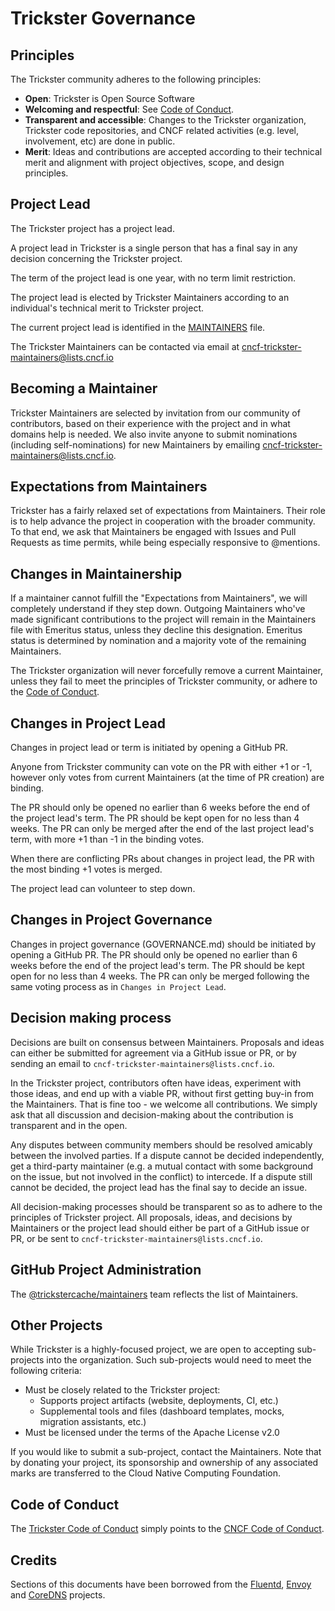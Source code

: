 # Trickster Governance

## Principles

The Trickster community adheres to the following principles:

- **Open**: Trickster is Open Source Software
- **Welcoming and respectful**: See [Code of Conduct](./CODE_OF_CONDUCT.md).
- **Transparent and accessible**: Changes to the Trickster organization, Trickster code 
  repositories, and CNCF related activities (e.g. level, involvement, etc) are done in public.
- **Merit**: Ideas and contributions are accepted according to their technical merit and alignment with
  project objectives, scope, and design principles.

## Project Lead

The Trickster project has a project lead.

A project lead in Trickster is
a single person that has a final say in any decision concerning the Trickster project.

The term of the project lead is one year, with no term limit restriction.

The project lead is elected by Trickster Maintainers
according to an individual's technical merit to Trickster project.

The current project lead is identified in the [MAINTAINERS](./MAINTAINERS.md) file.

The Trickster Maintainers can be contacted via email at <cncf-trickster-maintainers@lists.cncf.io>

## Becoming a Maintainer

Trickster Maintainers are selected by invitation from our community of contributors, based on their
experience with the project and in what domains help is needed. We also invite anyone to submit
nominations (including self-nominations) for new Maintainers by emailing <cncf-trickster-maintainers@lists.cncf.io>.


## Expectations from Maintainers

Trickster has a fairly relaxed set of expectations from Maintainers. Their role is to help
advance the project in cooperation with the broader community. To that end, we ask that Maintainers be
engaged with Issues and Pull Requests as time permits, while being especially responsive to @mentions.

## Changes in Maintainership

If a maintainer cannot fulfill the "Expectations from Maintainers", we will completely understand if they step down.
Outgoing Maintainers who've made significant contributions to the project will remain in the Maintainers
file with Emeritus status, unless they decline this designation. Emeritus status is determined by nomination and a
majority vote of the remaining Maintainers.

The Trickster organization will never forcefully remove a current Maintainer, unless they fail to meet
the principles of Trickster community, or adhere to the [Code of Conduct](./CODE_OF_CONDUCT.md).

## Changes in Project Lead

Changes in project lead or term is initiated by opening a GitHub PR.

Anyone from Trickster community can vote on the PR with either +1 or -1, however only votes from current
Maintainers (at the time of PR creation) are binding.

The PR should only be opened no earlier than 6 weeks before the end of the project lead's term.
The PR should be kept open for no less than 4 weeks. The PR can only be merged after the end of the
last project lead's term, with more +1 than -1 in the binding votes.

When there are conflicting PRs about changes in project lead, the PR with the most binding +1 votes is merged.

The project lead can volunteer to step down.

## Changes in Project Governance

Changes in project governance (GOVERNANCE.md) should be initiated by opening a GitHub PR.
The PR should only be opened no earlier than 6 weeks before the end of the project lead's term.
The PR should be kept open for no less than 4 weeks. The PR can only be merged following the same
voting process as in `Changes in Project Lead`.

## Decision making process

Decisions are built on consensus between Maintainers.
Proposals and ideas can either be submitted for agreement via a GitHub issue or PR,
or by sending an email to `cncf-trickster-maintainers@lists.cncf.io`.

In the Trickster project, contributors often have ideas, experiment with those ideas, and end up with a viable PR,
without first getting buy-in from the Maintainers. That is fine too - we welcome all contributions. We simply ask that all discussion and decision-making about the contribution is transparent and in the open.

Any disputes between community members should be resolved amicably between the involved parties. 
If a dispute cannot be decided independently, get a third-party maintainer (e.g. a mutual contact with some background
on the issue, but not involved in the conflict) to intercede.
If a dispute still cannot be decided, the project lead has the final say to decide an issue.

All decision-making processes should be transparent so as to adhere to
the principles of Trickster project. All proposals, ideas, and decisions by Maintainers or the project lead
should either be part of a GitHub issue or PR, or be sent to `cncf-trickster-maintainers@lists.cncf.io`.

## GitHub Project Administration

The [@trickstercache/maintainers](https://github.com/orgs/trickstercache/teams/maintainers) team reflects the list of Maintainers.

## Other Projects

While Trickster is a highly-focused project, we are open to accepting sub-projects into the organization.
Such sub-projects would need to meet the following criteria:

- Must be closely related to the Trickster project:
  - Supports project artifacts (website, deployments, CI, etc.)
  - Supplemental tools and files (dashboard templates, mocks, migration assistants, etc.)
- Must be licensed under the terms of the Apache License v2.0

If you would like to submit a sub-project, contact the Maintainers. Note that by donating your project,
its sponsorship and ownership of any associated marks are transferred to the Cloud Native Computing Foundation.

## Code of Conduct

The [Trickster Code of Conduct](./CODE_OF_CONDUCT.md) simply points to the
[CNCF Code of Conduct](https://github.com/cncf/foundation/blob/master/code-of-conduct.md).

## Credits

Sections of this documents have been borrowed from the [Fluentd](https://github.com/fluent/fluentd/blob/master/GOVERNANCE.md),
[Envoy](https://github.com/envoyproxy/envoy/blob/master/GOVERNANCE.md) and
[CoreDNS](https://github.com/coredns/coredns/blob/master/GOVERNANCE.md) projects.
